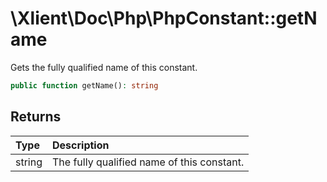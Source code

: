 # \\Xlient\\Doc\\Php\\PhpConstant::getName

Gets the fully qualified name of this constant.

```php
public function getName(): string
```

## Returns

| Type | Description |
| :--- | :--- |
| string | The fully qualified name of this constant. |